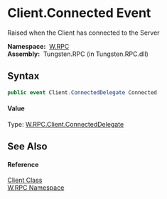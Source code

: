 Client.Connected Event
======================
  Raised when the Client has connected to the Server

  **Namespace:**  [W.RPC][1]  
  **Assembly:**  Tungsten.RPC (in Tungsten.RPC.dll)

Syntax
------

```csharp
public event Client.ConnectedDelegate Connected
```

#### Value
Type: [W.RPC.Client.ConnectedDelegate][2]

See Also
--------

#### Reference
[Client Class][3]  
[W.RPC Namespace][1]  

[1]: ../README.md
[2]: ../Client_ConnectedDelegate/README.md
[3]: README.md
[4]: ../../_icons/Help.png
